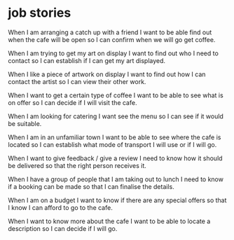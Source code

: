 # job stories

When I am arranging a catch up with a friend I want to be able find out when the cafe will be open so I can confirm when we will go get coffee.

When I am trying to get my art on display I want to find out who I need to contact so I can establish if I can get my art displayed.

When I like a piece of artwork on display I want to find out how I can contact the artist so I can view their other work.

When I want to get a certain type of coffee I want to be able to see what is on offer so I can decide if I will visit the cafe.

When I am looking for catering I want see the menu so I can see if it would be suitable.

When I am in an unfamiliar town I want to be able to see where the cafe is located so I can establish what mode of transport I will use or if I will go.

When I want to give feedback / give a review I need to know how it should be delivered so that the right person receives it.

When I have a group of people that I am taking out to lunch I need to know if a booking can be made so that I can finalise the details.

When I am on a budget I want to know if there are any special offers so that I know I can afford to go to the cafe.

When I want to know more about the cafe I want to be able to locate a description so I can decide if I will go.

